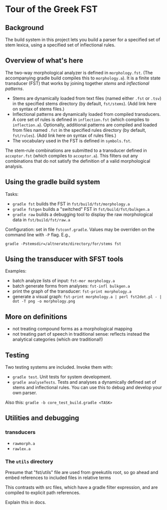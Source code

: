 
# Tour of the Greek FST

## Background

The build system in this project lets you build a parser for a specified set of stem lexica, using a specified set of inflectional rules.

## Overview of what's here

The two-way morphological analyzer is defined in `morphology.fst`. (The accompanying gradle build compiles this to `morphology.a`).  It is a finite state transducer (FST) that works by joining together *stems* and *inflectional patterns*.


- Stems are dynamically loaded from text files (named either `.fst` or `.tsv`) in the specified stems directory (by default, `fst/stems`).  (Add link here on syntax of stems files.)
- Inflectional patterns are dynamically loaded from compiled transducers.  A core set of rules is defined in `inflection.fst` (which compiles to `inflection.a`).  Optionally, additional patterns are compiled and loaded from files named `.fst` in the specified rules directory (by default, `fst/rules`). (Add link here on syntax of rules files.)
- The vocabulary used in the FST is defined in `symbols.fst`.

The stem-rule combinations are submitted to a transducer defined in `acceptor.fst` (which compiles to `acceptor.a`).  This filters out any combinations that do not satisfy the definition of a valid morphological analysis.





## Using the gradle build system

Tasks:

- `gradle fst` builds the FST in `fst/build/fst/morphology.a`
- `gradle fstgen` builds a "switched" FST in `fst/build/fst/bulkgen.a`
- `gradle raw` builds a debugging tool to display the raw morphological data in `fst/build/fst/raw.a`

Configuration:  set in file `fstconf.gradle`.  Values may be overriden on the command line with `-P` flag. E.g.,

    gradle -Pstemsdir=/altnerate/directory/for/stems fst



## Using the transducer with SFST tools

Examples:

- batch analyze lists of input:  `fst-mor morphology.a`
- batch generate forms from analyses:  `fst-infl bulkgen.a`
- print the graph of the transducer: `fst-print morphology.a`
- generate a visual graph: `fst-print morphology.a | perl fst2dot.pl - | dot -T png -o morphology.png`


## More on definitions

- not treating compound forms as a morphological mapping
- not treating part of speech in traditional sense: reflects instead the analytical categories (which *are* traditional!)



## Testing

Two testing systems are included.  Invoke them with:

- `gradle test`.  Unit tests for system development.
- `gradle analyseTests`.  Tests and analyses a dynamically defined set of stems and inflectional rules.  You can use this to debug and develop your own parser.


Also this: `gradle -b core_test_build.gradle <TASK>`


## Utilities and debugging

### transducers

- `rawmorph.a`
- `rawlex.a`

### The `utils` directory

Presume that "fst/utils" file are used from greekutils root, so go ahead and embed references to included files in relative terms

This contrasts with src files, which have a gradle filter expression, and are compiled to explicit path references.

Explain this in docs.
